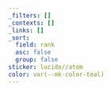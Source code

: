 ```yaml
---
_filters: []
_contexts: []
_links: []
_sort:
  field: rank
  asc: false
  group: false
sticker: lucide//atom
color: var(--mk-color-teal)
---
```

